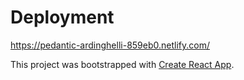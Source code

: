 # Deployment
https://pedantic-ardinghelli-859eb0.netlify.com/

This project was bootstrapped with [Create React App](https://github.com/facebook/create-react-app).

